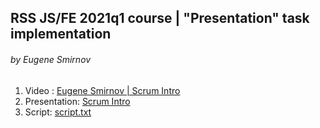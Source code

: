 ## RSS JS/FE 2021q1 course | "Presentation" task implementation

###### by Eugene Smirnov

1. Video : [Eugene Smirnov | Scrum Intro](https://youtu.be/9ljn49JgqsQ)
2. Presentation: [Scrum Intro](https://eugene-smirnov.github.io/scrum-intro/)
3. Script: [script.txt](https://eugene-smirnov.github.io/scrum-intro/script.txt)
